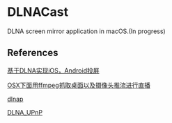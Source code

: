 # DLNACast
DLNA screen mirror application in macOS.(In progress)

## References

[基于DLNA实现iOS，Android投屏](https://eliyar.biz/DLNA_with_iOS_Android)

[OSX下面用ffmpeg抓取桌面以及摄像头推流进行直播](http://www.cnblogs.com/damiao/p/5233431.html)

[dlnap](https://github.com/cherezov/dlnap)

[DLNA_UPnP](https://github.com/ClaudeLi/DLNA_UPnP)
